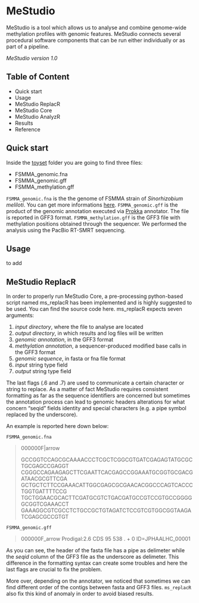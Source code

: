 # MeStudio
MeStudio is a tool which allows us to analyse and combine genome-wide methylation profiles with genomic features.
MeStudio connects several procedural software components that can be run either individually or as part of a pipeline.

*MeStudio version 1.0*

## Table of Content

- Quick start
- Usage
- MeStudio ReplacR
- MeStudio Core
- MeStudio AnalyzR
- Results
- Reference


## Quick start

Inside the [toyset](/toyset/) folder you are going to find three files:

- FSMMA_genomic.fna
- FSMMA_genomic.gff
- FSMMA_methylation.gff

```FSMMA_genomic.fna``` is the the genome of FSMMA strain of *Sinorhizobium meliloti*. You can get more informations [here](https://www.ncbi.nlm.nih.gov/data-hub/taxonomy/382/?utm_source=None&utm_medium=referral&utm_campaign=KnownItemSensor:taxname).
```FSMMA_genomic.gff``` is the product of the genomic annotation executed via [Prokka](https://github.com/tseemann/prokka) annotator. The file is reported in GFF3 format.
```FSMMA_methylation.gff``` is the GFF3 file with methylation positions obtained through the sequencer. We performed the analysis using the PacBio RT-SMRT sequencing.


## Usage

to add

## MeStudio ReplacR
In order to properly run MeStudio Core, a pre-processing python-based script named ms_replacR has been implemented and is highly suggested to be used. You can find the source code here.
ms_replacR expects seven arguments:
1. *input directory*, where the file to analyse are located
2. *output directory*, in which results and log files will be written
3. *genomic annotation*, in the GFF3 format
4. *methylation annotation*, a sequencer-produced modified base calls in the GFF3 format
5. *genomic sequence*, in fasta or fna file format
6. *input* string type field
7. *output* string type field


The last flags (.6 and .7) are used to communicate a certain character or string to replace.
As a matter of fact MeStudio requires consistent formatting as far as the sequence identifiers are concerned but sometimes the annotation process can lead to
genomic headers alterations for what concern “seqid” fields identity and special characters (e.g. a pipe symbol replaced by the underscore).

An example is reported here down below:

```FSMMA_genomic.fna```

> 000000F|arrow
> 
> GCCGGTCCAGCGCAAAACCCTCGCTCGGCGTGATCGAGAGTATGCGCTGCGAGCCGAGGT
> CGGGCCAGAAGAGCTTCGAATTCACGAGCCGGAAATGCGGTGCGACGATAACGCGTTCGA
> GCTGCTCTTCCGAAACATTGGCGAGCGCGAACACGGCCCAGTCACCCTGGTGATTTTCCG
> TGCTGGAACGCACTTCGATGCGTCTGACGATGCCGTCCGTGCCGGGGGCGGTCGAAACCT
> GAAAGGCGTCGCCTCTGCCGCTGTAGATCTCCGTCGTGGCGGTAAGATCGAGCGCCGTGT

```FSMMA_genomic.gff```
> 000000F_arrow	Prodigal:2.6	CDS	95	538	.	+	0	ID=JPHAALHC_00001

As you can see, the header of the fasta file has a pipe as delimeter while the *seqid* column of the GFF3 file as the underscore as delimeter.
This difference in the formatting syntax can create some troubles and here the last flags are crucial to fix the problem.

More over, depending on the annotator, we noticed that sometimes we can find different order of the contigs between fasta and GFF3 files.
```ms_replacR``` also fix this kind of anomaly in order to avoid biased results.



